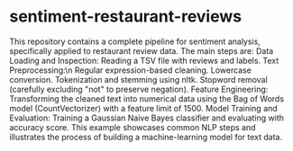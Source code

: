 # sentiment-restaurant-reviews

This repository contains a complete pipeline for sentiment analysis, specifically applied to restaurant review data. The main steps are:
    Data Loading and Inspection: Reading a TSV file with reviews and labels.
    Text Preprocessing:\n
        Regular expression-based cleaning.
        Lowercase conversion.
        Tokenization and stemming using nltk.
        Stopword removal (carefully excluding "not" to preserve negation).
    Feature Engineering: Transforming the cleaned text into numerical data using the Bag of Words model (CountVectorizer) with a feature limit of 1500.
    Model Training and Evaluation: Training a Gaussian Naive Bayes classifier and evaluating with accuracy score.
This example showcases common NLP steps and illustrates the process of building a machine-learning model for text data.

